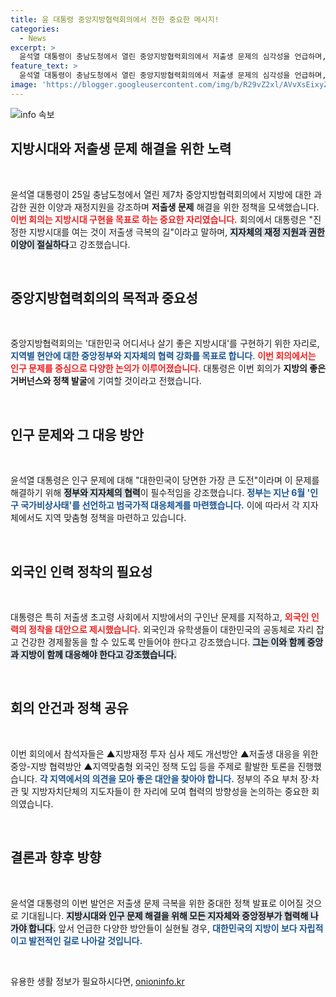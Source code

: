 ```yaml
---
title: 윤 대통령 중앙지방협력회의에서 전한 중요한 메시지!
categories:
  - News
excerpt: >
  윤석열 대통령이 충남도청에서 열린 중앙지방협력회의에서 저출생 문제의 심각성을 언급하며, 지방시대를 여는 것이 해결의 열쇠라고 강조했습니다. 외국인 인력 정착과 지역 맞춤형 정책도 논의되었습니다.
feature_text: >
  윤석열 대통령이 충남도청에서 열린 중앙지방협력회의에서 저출생 문제의 심각성을 언급하며, 지방시대를 여는 것이 해결의 열쇠라고 강조했습니다. 외국인 인력 정착과 지역 맞춤형 정책도 논의되었습니다.
image: 'https://blogger.googleusercontent.com/img/b/R29vZ2xl/AVvXsEixyZcFfHzMRdzZMjFBmAUKJYCLCGyLL1o632UiGVXcaFdKo_bkvkuCioo0uUKlGfBVcT3P84aROyZIXSBEx3Aw5nCQ3pTgDom1WDC4m8eifvWiAmWEEVb4x6G_l8C0QH225ldMjyaFvpxGEBGNO37VmDTDMHGhJPq73UglMfDca1-0aw/s1600/blogspot.png'
---
```


<p><img src="https://blogger.googleusercontent.com/img/b/R29vZ2xl/AVvXsEixyZcFfHzMRdzZMjFBmAUKJYCLCGyLL1o632UiGVXcaFdKo_bkvkuCioo0uUKlGfBVcT3P84aROyZIXSBEx3Aw5nCQ3pTgDom1WDC4m8eifvWiAmWEEVb4x6G_l8C0QH225ldMjyaFvpxGEBGNO37VmDTDMHGhJPq73UglMfDca1-0aw/s1600/blogspot.png" alt="info 속보" /></p>

<h2 data-ke-size="size26">지방시대와 저출생 문제 해결을 위한 노력</h2>

<p data-ke-size="size16">&nbsp;</p>

<p>윤석열 대통령이 25일 충남도청에서 열린 제7차 중앙지방협력회의에서 지방에 대한 과감한 권한 이양과 재정지원을 강조하며 <strong>저출생 문제</strong> 해결을 위한 정책을 모색했습니다. <b><span style="color: #ee2323;">이번 회의는 지방시대 구현을 목표로 하는 중요한 자리였습니다.</span></b> 회의에서 대통령은 "진정한 지방시대를 여는 것이 저출생 극복의 길"이라고 말하며, <b><span style="background-color: #21538527;">지자체의 재정 지원과 권한 이양이 절실하다</span></b>고 강조했습니다. </p>

<p data-ke-size="size16">&nbsp;</p>

<h2 data-ke-size="size26">중앙지방협력회의의 목적과 중요성</h2>

<p data-ke-size="size16">&nbsp;</p>

<p>중앙지방협력회의는 '대한민국 어디서나 살기 좋은 지방시대'를 구현하기 위한 자리로, <b><span style="color: #1a5490;">지역별 현안에 대한 중앙정부와 지자체의 협력 강화를 목표로 합니다</span></b>. <b><span style="color: #ee2323;">이번 회의에서는 인구 문제를 중심으로 다양한 논의가 이루어졌습니다.</span></b> 대통령은 이번 회의가 <strong>지방의 좋은 거버넌스와 정책 발굴</strong>에 기여할 것이라고 전했습니다.</p>

<p data-ke-size="size16">&nbsp;</p>

<h2 data-ke-size="size26">인구 문제와 그 대응 방안</h2>

<p data-ke-size="size16">&nbsp;</p>

<p>윤석열 대통령은 인구 문제에 대해 "대한민국이 당면한 가장 큰 도전"이라며 이 문제를 해결하기 위해 <b><span style="background-color: #21538527;">정부와 지자체의 협력</span></b>이 필수적임을 강조했습니다. <b><span style="color: #1a5490;">정부는 지난 6월 '인구 국가비상사태'를 선언하고 범국가적 대응체계를 마련했습니다.</span></b> 이에 따라서 각 지자체에서도 지역 맞춤형 정책을 마련하고 있습니다.</p>

<p data-ke-size="size16">&nbsp;</p>

<h2 data-ke-size="size26">외국인 인력 정착의 필요성</h2>

<p data-ke-size="size16">&nbsp;</p>

<p>대통령은 특히 저출생 초고령 사회에서 지방에서의 구인난 문제를 지적하고, <b><span style="color: #ee2323;">외국인 인력의 정착을 대안으로 제시했습니다.</span></b> 외국인과 유학생들이 대한민국의 공동체로 자리 잡고 건강한 경제활동을 할 수 있도록 만들어야 한다고 강조했습니다. <b><span style="background-color: #21538527;">그는 이와 함께 중앙과 지방이 함께 대응해야 한다고 강조했습니다.</span></b></p>

<p data-ke-size="size16">&nbsp;</p>

<h2 data-ke-size="size26">회의 안건과 정책 공유</h2>

<p data-ke-size="size16">&nbsp;</p>

<p>이번 회의에서 참석자들은 ▲지방재정 투자 심사 제도 개선방안 ▲저출생 대응을 위한 중앙-지방 협력방안 ▲지역맞춤형 외국인 정책 도입 등을 주제로 활발한 토론을 진행했습니다. <b><span style="color: #1a5490;">각 지역에서의 의견을 모아 좋은 대안을 찾아야 합니다.</span></b> 정부의 주요 부처 장·차관 및 지방자치단체의 지도자들이 한 자리에 모여 협력의 방향성을 논의하는 중요한 회의였습니다.</p>

<p data-ke-size="size16">&nbsp;</p>

<h2 data-ke-size="size26">결론과 향후 방향</h2>

<p data-ke-size="size16">&nbsp;</p>

<p>윤석열 대통령의 이번 발언은 저출생 문제 극복을 위한 중대한 정책 발표로 이어질 것으로 기대됩니다. <b><span style="background-color: #21538527;">지방시대와 인구 문제 해결을 위해 모든 지자체와 중앙정부가 협력해 나가야 합니다.</span></b> 앞서 언급한 다양한 방안들이 실현될 경우, <b><span style="color: #1a5490;">대한민국의 지방이 보다 자립적이고 발전적인 길로 나아갈 것입니다.</span></b> </p>

<p data-ke-size="size16">&nbsp;</p>
유용한 생활 정보가 필요하시다면, <a href="https://onioninfo.kr" rel="dofollow">onioninfo.kr</a>


